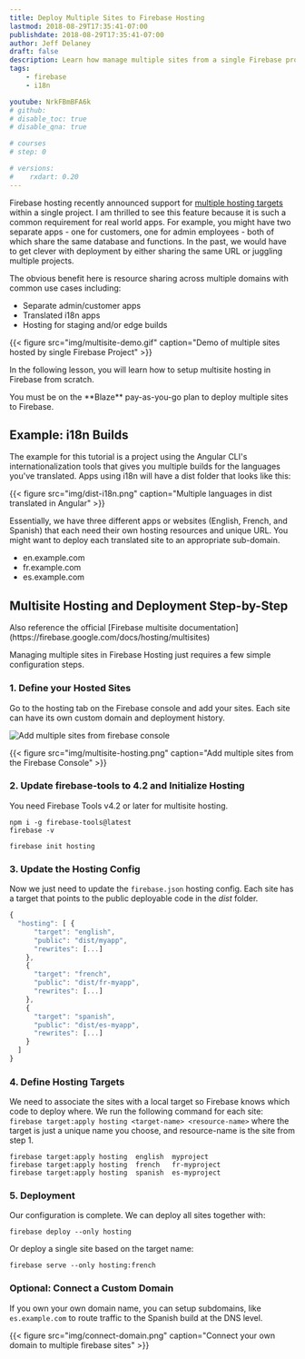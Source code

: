 ```yaml
---
title: Deploy Multiple Sites to Firebase Hosting
lastmod: 2018-08-29T17:35:41-07:00
publishdate: 2018-08-29T17:35:41-07:00
author: Jeff Delaney
draft: false
description: Learn how manage multiple sites from a single Firebase project
tags: 
    - firebase
    - i18n

youtube: NrkFBmBFA6k
# github: 
# disable_toc: true
# disable_qna: true

# courses
# step: 0

# versions:
#    rxdart: 0.20
---
```


 
Firebase hosting recently announced support for [multiple hosting targets](https://firebase.googleblog.com/2018/08/one-project-multiple-sites-plus-boost.html) within a single project. I am thrilled to see this feature because it is such a common requirement for real world apps. For example, you might have two separate apps - one for customers, one for admin employees - both of which share the same database and functions. In the past, we would have to get clever with deployment by either sharing the same URL or juggling multiple projects. 

The obvious benefit here is resource sharing across multiple domains with common use cases including:

- Separate admin/customer apps
- Translated i18n apps
- Hosting for staging and/or edge builds


{{< figure src="img/multisite-demo.gif" caption="Demo of multiple sites hosted by single Firebase Project" >}}

In the following lesson, you will learn how to setup multisite hosting in Firebase from scratch.

<p class="tip">You must be on the **Blaze** pay-as-you-go plan to deploy multiple sites to Firebase.</p>

## Example: i18n Builds

The example for this tutorial is a project using the Angular CLI's internationalization tools that gives you multiple builds for the languages you've translated. Apps using i18n will have a dist folder that looks like this: 

{{< figure src="img/dist-i18n.png" caption="Multiple languages in dist translated in Angular" >}}

Essentially, we have three different apps or websites (English, French, and Spanish) that each need their own hosting resources and unique URL. You might want to deploy each translated site to  an appropriate sub-domain. 

- en.example.com
- fr.example.com
- es.example.com


## Multisite Hosting and Deployment Step-by-Step

<p class="tip">Also reference the official [Firebase multisite documentation](https://firebase.google.com/docs/hosting/multisites)</p>

Managing multiple sites in Firebase Hosting just requires a few simple configuration steps. 

### 1. Define your Hosted Sites

Go to the hosting tab on the Firebase console and add your sites. Each site can have its own custom domain and deployment history. 

<img class="content-image" src="/images/multisite-hosting.png" alt="Add multiple sites from firebase console" /> 

{{< figure src="img/multisite-hosting.png" caption="Add multiple sites from the Firebase Console" >}}

### 2. Update firebase-tools to 4.2 and Initialize Hosting

You need Firebase Tools v4.2 or later for multisite hosting. 

```shell
npm i -g firebase-tools@latest
firebase -v

firebase init hosting
```

### 3. Update the Hosting Config

Now we just need to update the `firebase.json` hosting config. Each site has a target that points to the public deployable code in the *dist* folder. 

```js
{
  "hosting": [ {
      "target": "english", 
      "public": "dist/myapp",
      "rewrites": [...] 
    },
    {
      "target": "french", 
      "public": "dist/fr-myapp",
      "rewrites": [...] 
    },
    {
      "target": "spanish", 
      "public": "dist/es-myapp",
      "rewrites": [...] 
    }
  ]
}
```

### 4. Define Hosting Targets

We need to associate the sites with a local target so Firebase knows which code to deploy where. We run the following command for each site: `firebase target:apply hosting <target-name> <resource-name>` where the target is just a unique name you choose, and resource-name is the site from step 1. 

```shell
firebase target:apply hosting  english  myproject
firebase target:apply hosting  french   fr-myproject
firebase target:apply hosting  spanish  es-myproject
```



### 5. Deployment

Our configuration is complete. We can deploy all sites together with:

```shell
firebase deploy --only hosting
```

Or deploy a single site based on the target name:  

```shell
firebase serve --only hosting:french
```


### Optional: Connect a Custom Domain

If you own your own domain name, you can setup subdomains, like `es.example.com` to route traffic to the Spanish build at the DNS level. 

{{< figure src="img/connect-domain.png" caption="Connect your own domain to multiple firebase sites" >}}


